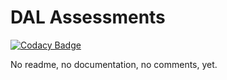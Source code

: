 # DAL Assessments

[![Codacy Badge](https://api.codacy.com/project/badge/Grade/1011a8694a714340a62f24ccde43e5aa)](https://app.codacy.com/gh/ChaitanyaPy/dal_assessments?utm_source=github.com&utm_medium=referral&utm_content=ChaitanyaPy/dal_assessments&utm_campaign=Badge_Grade)

No readme, no documentation, no comments, yet.
